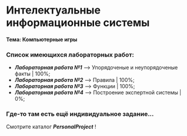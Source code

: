 Интелектуальные информационные системы
===========================================
#### Тема: Компьютерные игры
### Список имеющихся лабораторных работ:
* **_Лабораторная работа №1_** --> Упорядоченые и неупорядоченые факты | 100%;
* **_Лабораторная работа №2_** --> Правила | 100%;
* **_Лабораторная работа №3_** --> Функции | 100%;
* **_Лабораторная работа №4_** --> Построение экспертной системы | 0%;


### Где-то там есть ещё индивидуальное задание...
Смотрите каталог **_PersonalProject_** !
